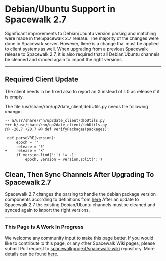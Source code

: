 # Debian/Ubuntu Support in Spacewalk 2.7

Significant improvements to Debian/Ubuntu version parsing and matching were made in the Spacewalk 2.7 release.  The majority of the changes were done in Spacewalk server.  However, there is a change that must be applied to client systems as well.  When upgrading from a previous Spacewalk release to Spacewalk 2.7, it is also required that all Debian/Ubuntu channels be cleaned and synced again to import the right versions

----

## Required Client Update
The client needs to be fixed also to report an X instead of a 0 as release if it is empty.

The file /usr/share/rhn/up2date_client/debUtils.py needs the following change:

    -- a/usr/share/rhn/up2date_client/debUtils.py
    +++ b/usr/share/rhn/up2date_client/debUtils.py
    @@ -28,7 +28,7 @@ def verifyPackages(packages):
     
     def parseVRE(version):
         epoch = ''
    -    release = '0'
    +    release = 'X'
         if version.find(':') != -1:
             epoch, version = version.split(':')


## Clean, Then Sync Channels After Upgrading To Spacewalk 2.7
Spacewalk 2.7 changes the parsing to handle the debian package version components according to definitions from [here](https://www.debian.org/doc/debian-policy/ch-controlfields.html#s-f-Version)
After an update to Spacewalk 2.7 the existing Debian/Ubuntu channels must be cleaned and synced again to import the right versions.

----

### This Page Is A Work In Progress
We welcome any community input to make this page better.  If you would like to contribute to this page, or any other Spacewalk Wiki pages, please submit Pull request to [spacewalkproject/spacewalk-wiki](https://github.com/spacewalkproject/spacewalk-wiki) repository.  More details can be found [here](WikiContribute).

